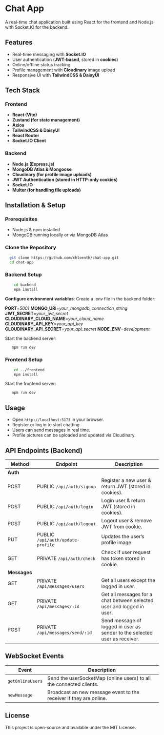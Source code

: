 # Chat App

A real-time chat application built using React for the frontend and Node.js with Socket.IO for the backend.

## Features

- Real-time messaging with **Socket.IO**
- User authentication (**JWT-based**, stored in **cookies**)
- Online/offline status tracking
- Profile management with **Cloudinary** image upload
- Responsive UI with **TailwindCSS & DaisyUI**

## Tech Stack

### Frontend

- **React (Vite)**
- **Zustand (for state management)**
- **Axios**
- **TailwindCSS & DaisyUI**
- **React Router**
- **Socket.IO Client**

### Backend

- **Node.js (Express.js)**
- **MongoDB Atlas & Mongoose**
- **Cloudinary (for profile image uploads)**
- **JWT Authentication (stored in HTTP-only cookies)**
- **Socket.IO**
- **Multer (for handling file uploads)**

## Installation & Setup

### Prerequisites

- Node.js & npm installed
- MongoDB running locally or via MongoDB Atlas

### Clone the Repository

```sh
  git clone https://github.com/chloenth/chat-app.git
  cd chat-app
```

### Backend Setup

```sh
    cd backend
    npm install
```

**Configure environment variables**:
Create a .env file in the backend folder:

**PORT**=_5001_
**MONGO_URI**=_your_mongodb_connection_string_
**JWT_SECRET**=_your_jwt_secret_
**CLOUDINARY_CLOUD_NAME**=_your_cloud_name_
**CLOUDINARY_API_KEY**=_your_api_key_
**CLOUDINARY_API_SECRET**=_your_api_secret_
**NODE_ENV**=_development_

Start the backend server:

```sh
   npm run dev
```

### Frontend Setup

```sh
    cd ../frontend
    npm install
```

Start the frontend server:

```sh
   npm run dev
```

## Usage

- Open `http://localhost:5173` in your browser.
- Register or log in to start chatting.
- Users can send messages in real time.
- Profile pictures can be uploaded and updated via Cloudinary.

## API Endpoints (Backend)

| **Method**   | **Endpoint**                      | **Description**                                                            |
| ------------ | --------------------------------- | -------------------------------------------------------------------------- |
| **Auth**     |                                   |                                                                            |
| POST         | PUBLIC `/api/auth/signup`         | Register a new user & return JWT (stored in cookies).                      |
| POST         | PUBLIC `/api/auth/login`          | Login user & return JWT (stored in cookies).                               |
| POST         | PUBLIC `/api/auth/logout`         | Logout user & remove JWT from cookie.                                      |
| PUT          | PUBLIC `/api/auth/update-profile` | Updates the user’s profile image.                                          |
| GET          | PRIVATE `/api/auth/check`         | Check if user request has token stored in cookie.                          |
| **Messages** |                                   |                                                                            |
| GET          | PRIVATE `/api/messages/users`     | Get all users except the logged in user.                                   |
| GET          | PRIVATE `/api/messages/:id`       | Get all messages for a chat between selected user and logged in user.      |
| POST         | PRIVATE `/api/messages/send/:id`  | Send message of logged in user as sender to the selected user as receiver. |

## WebSocket Events

| **Event**        | **Description**                                                     |
| ---------------- | ------------------------------------------------------------------- |
| `getOnlineUsers` | Send the userSocketMap (online users) to all the connected clients. |
| `newMessage`     | Broadcast an new message event to the receiver if they are online.  |

## License

This project is open-source and available under the MIT License.
